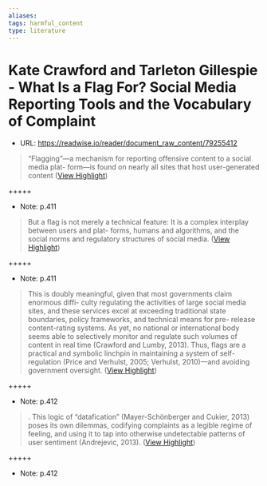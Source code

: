 ```yaml
---
aliases: 
tags: harmful_content
type: literature
---
```


# Kate Crawford and Tarleton Gillespie - What Is a Flag For? Social Media Reporting Tools and the Vocabulary of Complaint


- URL: https://readwise.io/reader/document_raw_content/79255412


> “Flagging”—a mechanism for reporting offensive content to a social media plat-
>  form—is found on nearly all sites that host user-generated content ([View Highlight](https://read.readwise.io/read/01h7j2egh1vs1ygr37pdjd6ear))


+++++ 
- Note: p.411


> But a
>  flag is not merely a technical feature: It is a complex interplay between users and plat-
>  forms, humans and algorithms, and the social norms and regulatory structures of social
>  media. ([View Highlight](https://read.readwise.io/read/01h7j2f3vqsbf5m8adtytn8m23))


+++++ 
- Note: p.411


> This is doubly meaningful, given that most governments claim enormous diffi-
>  culty regulating the activities of large social media sites, and these services excel at
>  exceeding traditional state boundaries, policy frameworks, and technical means for pre-
>  release content-rating systems. As yet, no national or international body seems able to
>  selectively monitor and regulate such volumes of content in real time (Crawford and
>  Lumby, 2013). Thus, flags are a practical and symbolic linchpin in maintaining a system
>  of self-regulation (Price and Verhulst, 2005; Verhulst, 2010)—and avoiding government
>  oversight. ([View Highlight](https://read.readwise.io/read/01h7j2pwj3xhvnwv3ha0688wv1))


+++++ 
- Note: p.412


> . This logic of “datafication” (Mayer-Schönberger and Cukier, 2013) poses its
>  own dilemmas, codifying complaints as a legible regime of feeling, and using it to tap
>  into otherwise undetectable patterns of user sentiment (Andrejevic, 2013). ([View Highlight](https://read.readwise.io/read/01h7j2rm5t9gme909anetcamjv))


+++++ 
- Note: p.412


